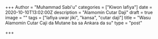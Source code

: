 +++
Author = "Muhammad Sabi'u"
categories = ["Kiwon lafiya"]
date = 2020-10-10T13:02:00Z
description = "Alamomin Cutar Daji"
draft = true
image = ""
tags = ["lafiya uwar jiki", "kansa", "cutar daji"]
title = "Wasu Alamomin Cutar Caji da Mutane ba sa Ankara da su"
type = "post"

+++
